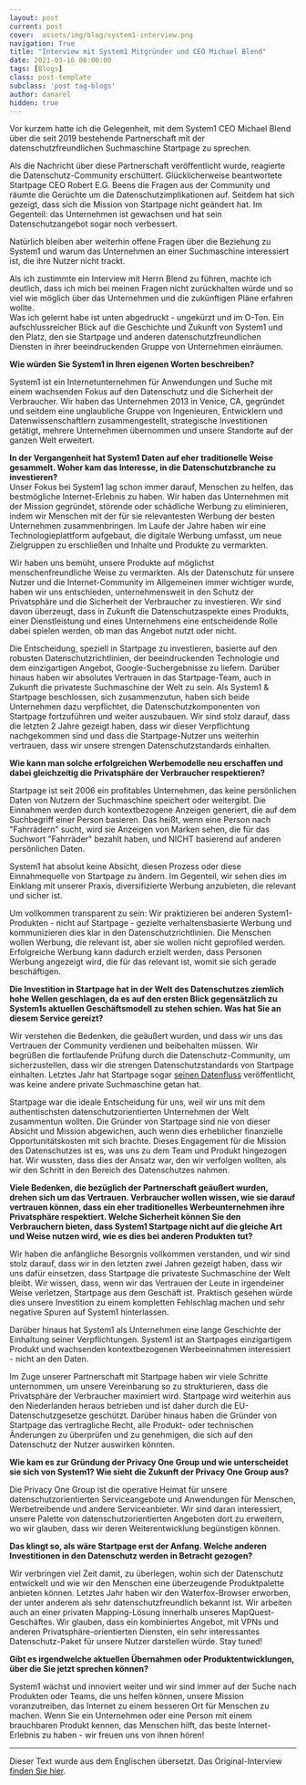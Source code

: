 ```yaml
---
layout: post
current: post
cover:  assets/img/blog/system1-interview.png
navigation: True
title: "Interview mit System1 Mitgründer und CEO Michael Blend"
date: 2021-03-16 06:00:00
tags: [Blogs]
class: post-template
subclass: 'post tag-blogs'
author: danarel
hidden: true
---
```


Vor kurzem hatte ich die Gelegenheit, mit dem System1 CEO Michael Blend über die seit 2019 bestehende Partnerschaft mit der datenschutzfreundlichen Suchmaschine Startpage zu sprechen.

Als die Nachricht über diese Partnerschaft veröffentlicht wurde, reagierte die Datenschutz-Community erschüttert. Glücklicherweise beantwortete Startpage CEO Robert E.G. Beens die Fragen aus der Community und räumte die Gerüchte um die Datenschutzimplikationen auf. Seitdem hat sich gezeigt, dass sich die Mission von Startpage nicht geändert hat. Im Gegenteil: das Unternehmen ist gewachsen und hat sein Datenschutzangebot sogar noch verbessert. 

Natürlich bleiben aber weiterhin offene Fragen über die Beziehung zu System1 und warum das Unternehmen an einer Suchmaschine interessiert ist, die ihre Nutzer nicht trackt. 

Als ich zustimmte ein Interview mit Herrn Blend zu führen, machte ich deutlich, dass ich mich bei meinen Fragen nicht zurückhalten würde und so viel wie möglich über das Unternehmen und die zukünftigen Pläne erfahren wollte.  
Was ich gelernt habe ist unten abgedruckt - ungekürzt und im O-Ton. Ein aufschlussreicher Blick auf die Geschichte und Zukunft von System1 und den Platz, den sie Startpage und anderen datenschutzfreundlichen Diensten in ihrer beeindruckenden Gruppe von Unternehmen einräumen.


**Wie würden Sie System1 in Ihren eigenen Worten beschreiben?**  

System1 ist ein Internetunternehmen für Anwendungen und Suche mit einem wachsenden Fokus auf den Datenschutz und die Sicherheit der Verbraucher. Wir haben das Unternehmen 2013 in Venice, CA, gegründet und seitdem eine unglaubliche Gruppe von Ingenieuren, Entwicklern und Datenwissenschaftlern zusammengestellt, strategische Investitionen getätigt, mehrere Unternehmen übernommen und unsere Standorte auf der ganzen Welt erweitert.

**In der Vergangenheit hat System1 Daten auf eher traditionelle Weise gesammelt. Woher kam das Interesse, in die Datenschutzbranche zu investieren?**  
Unser Fokus bei System1 lag schon immer darauf, Menschen zu helfen, das bestmögliche Internet-Erlebnis zu haben. Wir haben das Unternehmen mit der Mission gegründet, störende oder schädliche Werbung zu eliminieren, indem wir Menschen mit der für sie relevantesten Werbung der besten Unternehmen zusammenbringen. Im Laufe der Jahre haben wir eine Technologieplattform aufgebaut, die digitale Werbung umfasst, um neue Zielgruppen zu erschließen und Inhalte und Produkte zu vermarkten. 

Wir haben uns bemüht, unsere Produkte auf möglichst menschenfreundliche Weise zu vermarkten. Als der Datenschutz für unsere Nutzer und die Internet-Community im Allgemeinen immer wichtiger wurde, haben wir uns entschieden, unternehmensweit in den Schutz der Privatsphäre und die Sicherheit der Verbraucher zu investieren. Wir sind davon überzeugt, dass in Zukunft die Datenschutzaspekte eines Produkts, einer Dienstleistung und eines Unternehmens eine entscheidende Rolle dabei spielen werden, ob man das Angebot nutzt oder nicht.

Die Entscheidung, speziell in Startpage zu investieren, basierte auf den robusten Datenschutzrichtlinien, der beeindruckenden Technologie und dem einzigartigen Angebot, Google-Suchergebnisse zu liefern. Darüber hinaus haben wir absolutes Vertrauen in das Startpage-Team, auch in Zukunft die privateste Suchmaschine der Welt zu sein. Als System1 & Startpage beschlossen, sich zusammenzutun, haben sich beide Unternehmen dazu verpflichtet, die Datenschutzkomponenten von Startpage fortzuführen und weiter auszubauen. Wir sind stolz darauf, dass die letzten 2 Jahre gezeigt haben, dass wir dieser Verpflichtung nachgekommen sind und dass die Startpage-Nutzer uns weiterhin vertrauen, dass wir unsere strengen Datenschutzstandards einhalten. 

**Wie kann man solche erfolgreichen Werbemodelle neu erschaffen und dabei gleichzeitig die Privatsphäre der Verbraucher respektieren?**  

Startpage ist seit 2006 ein profitables Unternehmen, das keine persönlichen Daten von Nutzern der Suchmaschine speichert oder weitergibt. Die Einnahmen werden durch kontextbezogene Anzeigen generiert, die auf dem Suchbegriff einer Person basieren. Das heißt, wenn eine Person nach "Fahrrädern" sucht, wird sie Anzeigen von Marken sehen, die für das Suchwort "Fahrräder" bezahlt haben, und NICHT basierend auf anderen persönlichen Daten. 

System1 hat absolut keine Absicht, diesen Prozess oder diese Einnahmequelle von Startpage zu ändern. Im Gegenteil, wir sehen dies im Einklang mit unserer Praxis, diversifizierte Werbung anzubieten, die relevant und sicher ist. 

Um vollkommen transparent zu sein: Wir praktizieren bei anderen System1-Produkten - nicht auf Startpage - gezielte verhaltensbasierte Werbung und kommunizieren dies klar in den Datenschutzrichtlinien. Die Menschen wollen Werbung, die relevant ist, aber sie wollen nicht geprofiled werden. Erfolgreiche Werbung kann dadurch erzielt werden, dass Personen Werbung angezeigt wird, die für das relevant ist, womit sie sich gerade beschäftigen.

**Die Investition in Startpage hat in der Welt des Datenschutzes ziemlich hohe Wellen geschlagen, da es auf den ersten Blick gegensätzlich zu System1s aktuellen Geschäftsmodell zu stehen schien. Was hat Sie an diesem Service gereizt?**  

Wir verstehen die Bedenken, die geäußert wurden, und dass wir uns das Vertrauen der Community verdienen und beibehalten müssen. Wir begrüßen die fortlaufende Prüfung durch die Datenschutz-Community, um sicherzustellen, dass wir die strengen Datenschutzstandards von Startpage einhalten. Letztes Jahr hat Startpage sogar [seinen Datenfluss](https://www.startpage.com/privacy-please/startpage-articles/how-does-startpages-private-search-engine-work) veröffentlicht, was keine andere private Suchmaschine getan hat. 

Startpage war die ideale Entscheidung für uns, weil wir uns mit dem authentischsten datenschutzorientierten Unternehmen der Welt zusammentun wollten. Die Gründer von Startpage sind nie von dieser Absicht und Mission abgewichen, auch wenn dies erheblicher finanzielle Opportunitätskosten mit sich brachte. Dieses Engagement für die Mission des Datenschutzes ist es, was uns zu dem Team und Produkt hingezogen hat. Wir wussten, dass dies der Ansatz war, den wir verfolgen wollten, als wir den Schritt in den Bereich des Datenschutzes nahmen.

**Viele Bedenken, die bezüglich der Partnerschaft geäußert wurden, drehen sich um das Vertrauen. Verbraucher wollen wissen, wie sie darauf vertrauen können, dass ein eher traditionelles Werbeunternehmen ihre Privatsphäre respektiert. Welche Sicherheit können Sie den Verbrauchern bieten, dass System1 Startpage nicht auf die gleiche Art und Weise nutzen wird, wie es dies bei anderen Produkten tut?**  

Wir haben die anfängliche Besorgnis vollkommen verstanden, und wir sind stolz darauf, dass wir in den letzten zwei Jahren gezeigt haben, dass wir uns dafür einsetzen, dass Startpage die privateste Suchmaschine der Welt bleibt. Wir wissen, dass, wenn wir das Vertrauen der Leute in irgendeiner Weise verletzen, Startpage aus dem Geschäft ist. Praktisch gesehen würde dies unsere Investition zu einem kompletten Fehlschlag machen und sehr negative Spuren auf System1 hinterlassen. 

Darüber hinaus hat System1 als Unternehmen eine lange Geschichte der Einhaltung seiner Verpflichtungen. System1 ist an Startpages einzigartigem Produkt und wachsenden kontextbezogenen Werbeeinnahmen interessiert - nicht an den Daten.

Im Zuge unserer Partnerschaft mit Startpage haben wir viele Schritte unternommen, um unsere Vereinbarung so zu strukturieren, dass die Privatsphäre der Verbraucher maximiert wird. Startpage wird weiterhin aus den Niederlanden heraus betrieben und ist daher durch die EU-Datenschutzgesetze geschützt. Darüber hinaus haben die Gründer von Startpage das vertragliche Recht, alle Produkt- oder technischen Änderungen zu überprüfen und zu genehmigen, die sich auf den Datenschutz der Nutzer auswirken könnten. 
 

**Wie kam es zur Gründung der Privacy One Group und wie unterscheidet sie sich von System1? Wie sieht die Zukunft der Privacy One Group aus?**  

Die Privacy One Group ist die operative Heimat für unsere datenschutzorientierten Serviceangebote und Anwendungen für Menschen, Werbetreibende und andere Serviceanbieter. Wir sind daran interessiert, unsere Palette von datenschutzorientierten Angeboten dort zu erweitern, wo wir glauben, dass wir deren Weiterentwicklung begünstigen können.

**Das klingt so, als wäre Startpage erst der Anfang. Welche anderen Investitionen in den Datenschutz werden in Betracht gezogen?**  

Wir verbringen viel Zeit damit, zu überlegen, wohin sich der Datenschutz entwickelt und wie wir den Menschen eine überzeugende Produktpalette anbieten können. Letztes Jahr haben wir den Waterfox-Browser erworben, der unter anderem als sehr datenschutzfreundlich bekannt ist. Wir arbeiten auch an einer privaten Mapping-Lösung innerhalb unseres MapQuest-Geschäftes. Wir glauben, dass ein kombiniertes Angebot, mit VPNs und anderen Privatsphäre-orientierten Diensten, ein sehr interessantes Datenschutz-Paket für unsere Nutzer darstellen würde. Stay tuned!

**Gibt es irgendwelche aktuellen Übernahmen oder Produktentwicklungen, über die Sie jetzt sprechen können?**  

System1 wächst und innoviert weiter und wir sind immer auf der Suche nach Produkten oder Teams, die uns helfen können, unsere Mission voranzutreiben, das Internet zu einem besseren Ort für Menschen zu machen. Wenn Sie ein Unternehmen oder eine Person mit einem brauchbaren Produkt kennen, das Menschen hilft, das beste Internet-Erlebnis zu haben - wir freuen uns von ihnen hören! 

---

Dieser Text wurde aus dem Englischen übersetzt. Das Original-Interview [finden Sie hier](../system1-interview).
